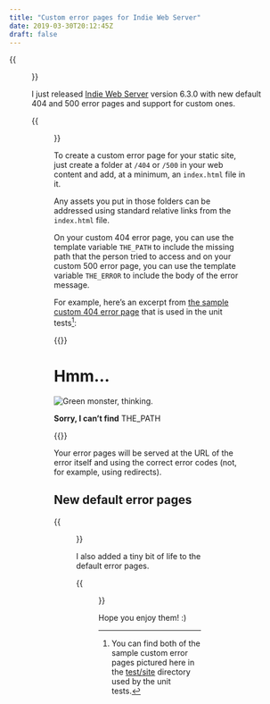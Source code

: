```yaml
---
title: "Custom error pages for Indie Web Server"
date: 2019-03-30T20:12:45Z
draft: false
---
```


{{<figure src="custom-404.png" alt="A green monster, deep in thought. The text reads: “Hmm… Sorry, I can’t find /that-which-cannot-be-found" caption="A custom 404 message.">}}

I just released [Indie Web Server](/2019/03/14/introducing-indie-web-server-video/) version 6.3.0 with new default 404 and 500 error pages and support for custom ones.

{{<figure src="custom-500.png" alt="A pink monster with tears welling up in its eyes. The text reads: “Sniff… There was a server error: Bad things have happened." caption="A custom 500 message. Poor little baby monster is really taking it badly.">}}

To create a custom error page for your static site, just create a folder at `/404` or `/500` in your web content and add, at a minimum, an `index.html` file in it.

Any assets you put in those folders can be addressed using standard relative links from the `index.html` file.

On your custom 404 error page, you can use the template variable `THE_PATH` to include the missing path that the person tried to access and on your custom 500 error page, you can use the template variable `THE_ERROR` to include the body of the error message.

For example, here’s an excerpt from [the sample custom 404 error page](https://source.ind.ie/hypha/tools/web-server/blob/master/test/site/404/index.html) that is used in the unit tests[^1]:

{{<highlight html>}}
<h1>Hmm…</h1>
<img src="hmm-monster.svg" alt="Green monster, thinking.">
<p><strong>Sorry, I can’t find</strong> THE_PATH</p>
{{</highlight>}}

Your error pages will be served at the URL of the error itself and using the correct error codes (not, for example, using redirects).

## New default error pages

{{<figure src="default-404.png" alt="The default 404 page. Reads: 4🤭4 Could not find /that-which-cannot-be-found" caption="The default 404 page.">}}

I also added a tiny bit of life to the default error pages.

{{<figure src="default-500.png" alt="The default 500 page. Reads: 5🔥😱 Internal Server Error: Bad things have happened." caption="The default 500 page showing the test page at /test-500-error">}}

Hope you enjoy them! :)

[^1]: You can find both of the sample custom error pages pictured here in the [test/site](https://source.ind.ie/hypha/tools/web-server/tree/master/test/site) directory used by the unit tests.